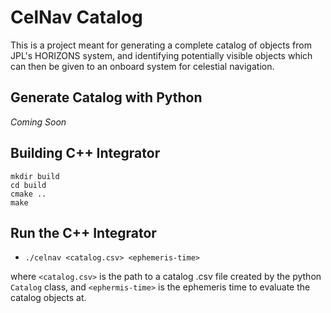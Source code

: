 # CelNav Catalog
This is a project meant for generating a complete catalog of objects from JPL's HORIZONS system, and identifying potentially visible objects which can then be given to an onboard system for celestial navigation.

## Generate Catalog with Python
*Coming Soon*

## Building C++ Integrator
```
mkdir build
cd build
cmake ..
make
```
## Run the C++ Integrator
- `./celnav <catalog.csv> <ephemeris-time>`

where `<catalog.csv>` is the path to a catalog .csv file created by the python `Catalog` class, and `<ephermis-time>` is the ephemeris time to evaluate the catalog objects at.